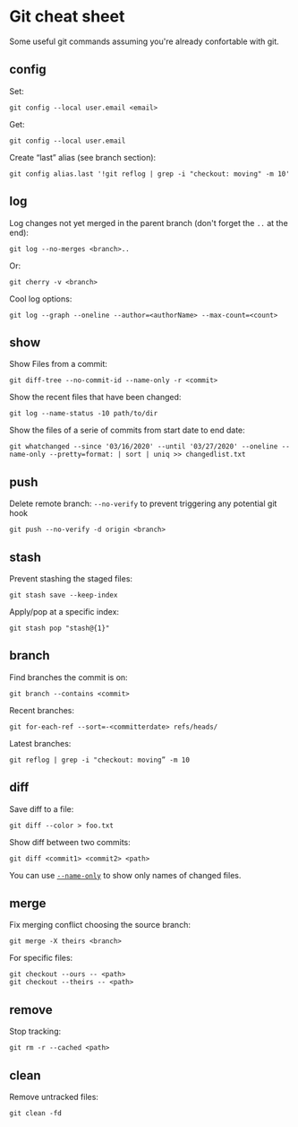# Git cheat sheet
Some useful git commands assuming you're already confortable with git.

## config

Set:
```git
git config --local user.email <email>
```

Get:
```git
git config --local user.email
```

Create “last” alias (see branch section):
```git
git config alias.last '!git reflog | grep -i "checkout: moving" -m 10'
```

## log

Log changes not yet merged in the parent branch (don't forget the `..` at the end):
```git
git log --no-merges <branch>..
```

Or:
```git
git cherry -v <branch>
```

Cool log options:
```git
git log --graph --oneline --author=<authorName> --max-count=<count>
```

## show

Show Files from a commit:
```git
git diff-tree --no-commit-id --name-only -r <commit>
```

Show the recent files that have been changed:
```
git log --name-status -10 path/to/dir
```

Show the files of a serie of commits from start date to end date:
```git
git whatchanged --since '03/16/2020' --until '03/27/2020' --oneline --name-only --pretty=format: | sort | uniq >> changedlist.txt
```

## push

Delete remote branch:
`--no-verify` to prevent triggering any potential git hook
```git
git push --no-verify -d origin <branch>
```

## stash

Prevent stashing the staged files:
```git
git stash save --keep-index
```

Apply/pop at a specific index:
```git
git stash pop "stash@{1}"
```

## branch

Find branches the commit is on:
```git
git branch --contains <commit>
```

Recent branches:
```git
git for-each-ref --sort=-<committerdate> refs/heads/
```

Latest branches:
```git
git reflog | grep -i "checkout: moving” -m 10
```

## diff

Save diff to a file:
```git
git diff --color > foo.txt
```

Show diff between two commits:
```git
git diff <commit1> <commit2> <path>
```

You can use [`--name-only`](https://git-scm.com/docs/git-diff#Documentation/git-diff.txt---name-only) to show only names of changed files.

## merge

Fix merging conflict choosing the source branch:
```git
git merge -X theirs <branch>
```

For specific files:
```git
git checkout --ours -- <path>
git checkout --theirs -- <path>
```

## remove

Stop tracking:
```git
git rm -r --cached <path>
```

## clean

Remove untracked files:
```git
git clean -fd
```
